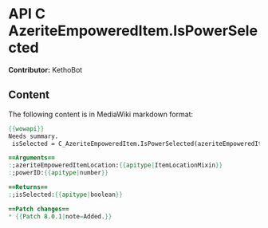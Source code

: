 # API C AzeriteEmpoweredItem.IsPowerSelected

**Contributor:** KethoBot

## Content

The following content is in MediaWiki markdown format:

```mediawiki
{{wowapi}}
Needs summary.
 isSelected = C_AzeriteEmpoweredItem.IsPowerSelected(azeriteEmpoweredItemLocation, powerID)

==Arguments==
:;azeriteEmpoweredItemLocation:{{apitype|ItemLocationMixin}}
:;powerID:{{apitype|number}}

==Returns==
:;isSelected:{{apitype|boolean}}

==Patch changes==
* {{Patch 8.0.1|note=Added.}}
```